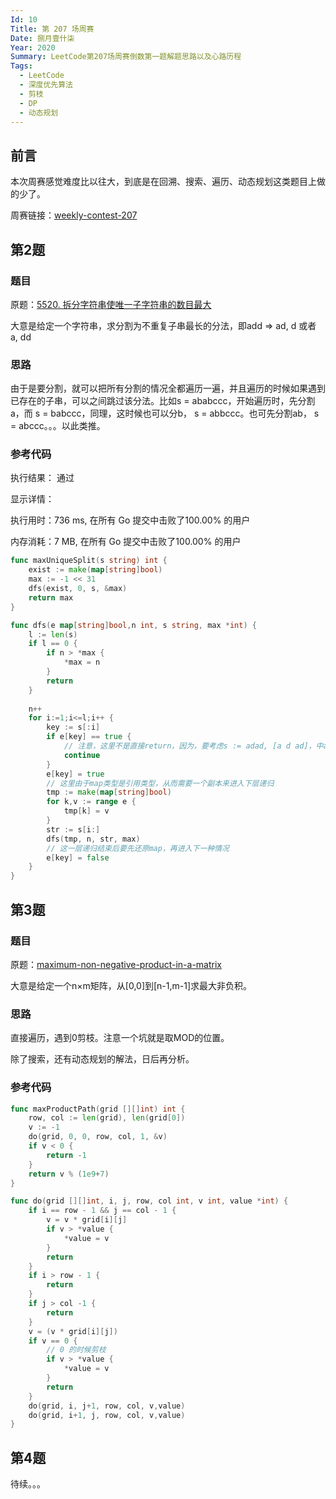 ```yaml
--- 
Id: 10
Title: 第 207 场周赛
Date: 捌月壹什柒
Year: 2020
Summary: LeetCode第207场周赛倒数第一题解题思路以及心路历程
Tags:
  - LeetCode
  - 深度优先算法
  - 剪枝
  - DP
  - 动态规划
--- 
```


前言
-------

本次周赛感觉难度比以往大，到底是在回溯、搜索、遍历、动态规划这类题目上做的少了。

周赛链接：[weekly-contest-207](https://leetcode-cn.com/contest/weekly-contest-207/)

## 第2题

### 题目

原题：[5520. 拆分字符串使唯一子字符串的数目最大](https://leetcode-cn.com/problems/split-a-string-into-the-max-number-of-unique-substrings/)

大意是给定一个字符串，求分割为不重复子串最长的分法，即add => ad, d 或者 a, dd

### 思路

由于是要分割，就可以把所有分割的情况全都遍历一遍，并且遍历的时候如果遇到已存在的子串，可以之间跳过该分法。比如s = ababccc，开始遍历时，先分割a，而 s = babccc，同理，这时候也可以分b， s = abbccc。也可先分割ab， s = abccc。。。以此类推。

### 参考代码

执行结果：
通过

显示详情：

执行用时：736 ms, 在所有 Go 提交中击败了100.00% 的用户

内存消耗：7 MB, 在所有 Go 提交中击败了100.00% 的用户

```go
func maxUniqueSplit(s string) int {
    exist := make(map[string]bool)
    max := -1 << 31
    dfs(exist, 0, s, &max)
    return max
}

func dfs(e map[string]bool,n int, s string, max *int) {
    l := len(s)
    if l == 0 {
        if n > *max {
            *max = n
        }
        return
    }
    
    n++
    for i:=1;i<=l;i++ {
        key := s[:i]
        if e[key] == true {
            // 注意，这里不是直接return，因为，要考虑s := adad, [a d ad]，中ad这种情况
            continue
        }
        e[key] = true
        // 这里由于map类型是引用类型，从而需要一个副本来进入下层递归
        tmp := make(map[string]bool)
        for k,v := range e {
            tmp[k] = v
        }
        str := s[i:]
        dfs(tmp, n, str, max)
        // 这一层递归结束后要先还原map，再进入下一种情况
        e[key] = false
    }
}
```

## 第3题

### 题目
原题：[maximum-non-negative-product-in-a-matrix](https://leetcode-cn.com/problems/maximum-non-negative-product-in-a-matrix/)

大意是给定一个n×m矩阵，从[0,0]到[n-1,m-1]求最大非负积。

### 思路

直接遍历，遇到0剪枝。注意一个坑就是取MOD的位置。

除了搜索，还有动态规划的解法，日后再分析。

### 参考代码

```go
func maxProductPath(grid [][]int) int {
    row, col := len(grid), len(grid[0])
    v := -1
    do(grid, 0, 0, row, col, 1, &v)
    if v < 0 {
        return -1
    }
    return v % (1e9+7)
}

func do(grid [][]int, i, j, row, col int, v int, value *int) {
    if i == row - 1 && j == col - 1 {
        v = v * grid[i][j]
        if v > *value {
            *value = v
        }
        return
    }
    if i > row - 1 {
        return
    }
    if j > col -1 {
        return 
    }
    v = (v * grid[i][j])
    if v == 0 {
        // 0 的时候剪枝
        if v > *value {
            *value = v
        }
        return
    }
    do(grid, i, j+1, row, col, v,value)
    do(grid, i+1, j, row, col, v,value)
}
```
## 第4题

待续。。。
